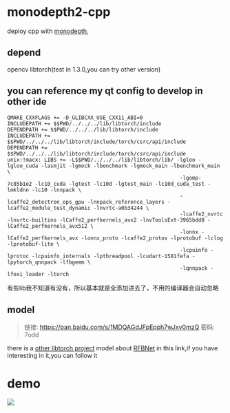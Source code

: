 # monodepth2-cpp
deploy cpp with [monodepth](https://github.com/nianticlabs/monodepth2),

## depend
opencv
libtorch(test in 1.3.0,you can try other version)

## you can reference my qt config to develop in other ide
```
QMAKE_CXXFLAGS += -D_GLIBCXX_USE_CXX11_ABI=0
INCLUDEPATH += $$PWD/../../../lib/libtorch/include
DEPENDPATH += $$PWD/../../../lib/libtorch/include
INCLUDEPATH += $$PWD/../../../lib/libtorch/include/torch/csrc/api/include
DEPENDPATH += $$PWD/../../../lib/libtorch/include/torch/csrc/api/include
unix:!macx: LIBS += -L$$PWD/../../../lib/libtorch/lib/ -lgloo -lgloo_cuda -lasmjit -lgmock -lbenchmark -lgmock_main -lbenchmark_main \
                                                        -lgomp-7c85b1e2 -lc10_cuda -lgtest -lc10d -lgtest_main -lc10d_cuda_test -lmkldnn -lc10 -lnnpack \
                                                        -lcaffe2_detectron_ops_gpu -lnnpack_reference_layers -lcaffe2_module_test_dynamic -lnvrtc-a0b34244 \
                                                        -lcaffe2_nvrtc -lnvrtc-builtins -lCaffe2_perfkernels_avx2 -lnvToolsExt-3965bdd0 -lCaffe2_perfkernels_avx512 \
                                                        -lonnx -lCaffe2_perfkernels_avx -lonnx_proto -lcaffe2_protos -lprotobuf -lclog -lprotobuf-lite \
                                                        -lcpuinfo -lprotoc -lcpuinfo_internals -lpthreadpool -lcudart-1581fefa -lpytorch_qnnpack -lfbgemm \
                                                        -lqnnpack -lfoxi_loader -ltorch
```
有些lib我不知道有没有，所以基本就是全添加进去了，不用的编译器会自动忽略

## model
>链接: https://pan.baidu.com/s/1MDQAGdJFpEpph7wJxv0mzQ  密码: 7odd
 
there is a [other libtorch project](https://github.com/ZHEQIUSHUI/RFBnet-cpp-libtorch) model about [RFBNet](https://github.com/ruinmessi/RFBNet) in this link,if you have interesting in it,you can follow it

# demo
![](https://github.com/nianticlabs/monodepth2/raw/master/assets/teaser.gif)
